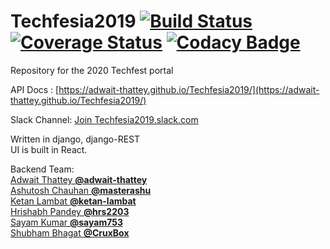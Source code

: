 # Techfesia2019 [![Build Status](https://travis-ci.org/adwait-thattey/Techfesia2019.svg?branch=master)](https://travis-ci.org/adwait-thattey/Techfesia2019)   [![Coverage Status](https://coveralls.io/repos/github/adwait-thattey/Techfesia2019/badge.svg?branch=master)](https://coveralls.io/github/adwait-thattey/Techfesia2019?branch=master) [![Codacy Badge](https://api.codacy.com/project/badge/Grade/a452db7571844503bc3d501ca7578621)](https://www.codacy.com/app/coder-dude/Techfesia2019?utm_source=github.com&amp;utm_medium=referral&amp;utm_content=adwait-thattey/Techfesia2019&amp;utm_campaign=Badge_Grade)


Repository for the 2020 Techfest portal


API Docs : [https://adwait-thattey.github.io/Techfesia2019/](https://adwait-thattey.github.io/Techfesia2019/)

Slack Channel: [Join Techfesia2019.slack.com](https://join.slack.com/t/techfesia2019/shared_invite/enQtODAxOTQyODAxMzY1LTJhMzVhNzYzNWExNmM5NGVkMGQxNzQxNDZhMGU4MzljZTc4ZmJjNWEzNmMwMDMzZmRiYTFmZTA1ZDdhOGQxZDU)

Written in django, django-REST   
UI is built in React. 

Backend Team:  
[Adwait Thattey **@adwait-thattey**](https://github.com/adwait-thattey)    
[Ashutosh Chauhan **@masterashu**](https://github.com/masterashu)  
[Ketan Lambat **@ketan-lambat**](https://github.com/ketan-lambat)  
[Hrishabh Pandey **@hrs2203**](https://github.com/hrs2203)  
[Sayam Kumar **@sayam753**](https://github.com/sayam753)  
[Shubham Bhagat **@CruxBox**](https://github.com/CruxBox)  
